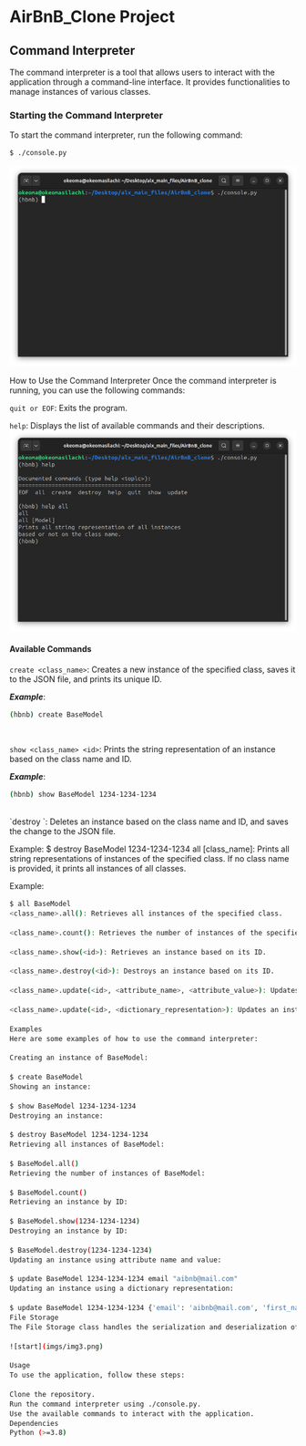 # AirBnB_Clone Project
## Command Interpreter

The command interpreter is a tool that allows users to interact with the application through a command-line interface. It provides functionalities to manage instances of various classes.

### Starting the Command Interpreter

To start the command interpreter, run the following command:
```Bash
$ ./console.py
```
![start](imgs/img1.png)

How to Use the Command Interpreter
Once the command interpreter is running, you can use the following commands:

`quit or EOF`:
Exits the program. 

`help`: Displays the list of available commands and their descriptions.
![start](imgs/img2.png)

#### Available Commands
`create <class_name>`: Creates a new instance of the specified class, saves it to the JSON file, and prints its unique ID.

***Example***:
```Bash
(hbnb) create BaseModel
```

<br>

`show <class_name> <id>`: Prints the string representation of an instance based on the class name and ID.

***Example***:
```Bash
(hbnb) show BaseModel 1234-1234-1234
```

<br>
`destroy <class_name> <id>`: Deletes an instance based on the class name and ID, and saves the change to the JSON file.

Example: $ destroy BaseModel 1234-1234-1234
all [class_name]: Prints all string representations of instances of the specified class. If no class name is provided, it prints all instances of all classes.

Example: 
```Bash
$ all BaseModel
<class_name>.all(): Retrieves all instances of the specified class.

<class_name>.count(): Retrieves the number of instances of the specified class.

<class_name>.show(<id>): Retrieves an instance based on its ID.

<class_name>.destroy(<id>): Destroys an instance based on its ID.

<class_name>.update(<id>, <attribute_name>, <attribute_value>): Updates an instance by adding or updating an attribute.

<class_name>.update(<id>, <dictionary_representation>): Updates an instance using a dictionary representation.

Examples
Here are some examples of how to use the command interpreter:

Creating an instance of BaseModel:

$ create BaseModel
Showing an instance:

$ show BaseModel 1234-1234-1234
Destroying an instance:

$ destroy BaseModel 1234-1234-1234
Retrieving all instances of BaseModel:

$ BaseModel.all()
Retrieving the number of instances of BaseModel:

$ BaseModel.count()
Retrieving an instance by ID:

$ BaseModel.show(1234-1234-1234)
Destroying an instance by ID:

$ BaseModel.destroy(1234-1234-1234)
Updating an instance using attribute name and value:

$ update BaseModel 1234-1234-1234 email "aibnb@mail.com"
Updating an instance using a dictionary representation:

$ update BaseModel 1234-1234-1234 {'email': 'aibnb@mail.com', 'first_name': 'John'}
File Storage
The File Storage class handles the serialization and deserialization of instances to and from a JSON file. It manages instances of the following classes: BaseModel, Place, State, City, Amenity, and Review.

![start](imgs/img3.png)

Usage
To use the application, follow these steps:

Clone the repository.
Run the command interpreter using ./console.py.
Use the available commands to interact with the application.
Dependencies
Python (>=3.8)
